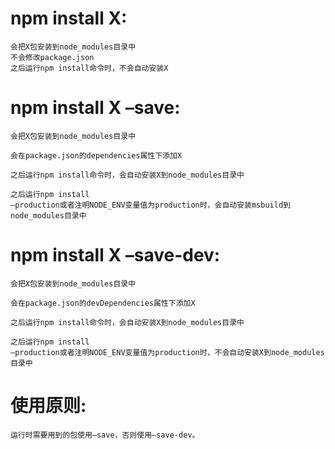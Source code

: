 # npm install X:

    会把X包安装到node_modules目录中
    不会修改package.json
    之后运行npm install命令时，不会自动安装X
# npm install X –save:

    会把X包安装到node_modules目录中
    
    会在package.json的dependencies属性下添加X
    
    之后运行npm install命令时，会自动安装X到node_modules目录中
    
    之后运行npm install 
    –production或者注明NODE_ENV变量值为production时，会自动安装msbuild到node_modules目录中

# npm install X –save-dev:

    会把X包安装到node_modules目录中
    
    会在package.json的devDependencies属性下添加X
    
    之后运行npm install命令时，会自动安装X到node_modules目录中
    
    之后运行npm install 
    –production或者注明NODE_ENV变量值为production时，不会自动安装X到node_modules目录中

# 使用原则:

    运行时需要用到的包使用–save，否则使用–save-dev。